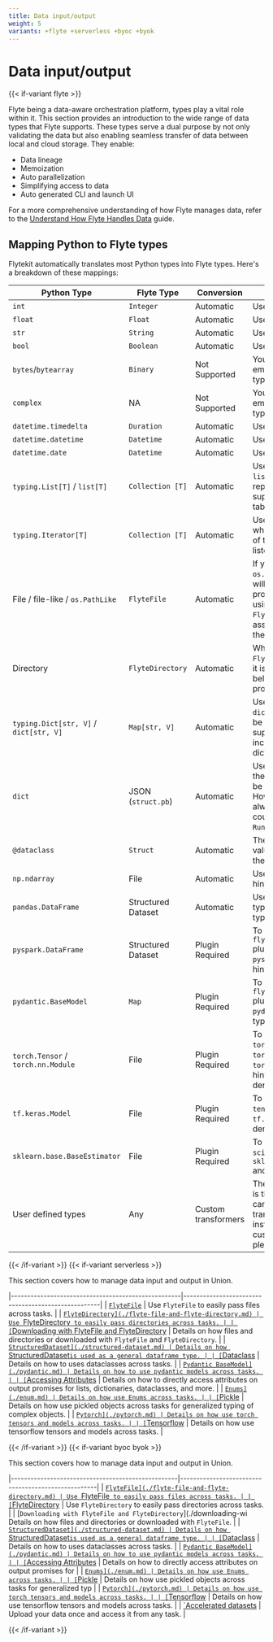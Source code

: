 ```yaml
---
title: Data input/output
weight: 5
variants: +flyte +serverless +byoc +byok
---
```


# Data input/output

{{< if-variant flyte >}}

Flyte being a data-aware orchestration platform, types play a vital role within it.
This section provides an introduction to the wide range of data types that Flyte supports.
These types serve a dual purpose by not only validating the data but also enabling seamless
transfer of data between local and cloud storage.
They enable:

- Data lineage
- Memoization
- Auto parallelization
- Simplifying access to data
- Auto generated CLI and launch UI

For a more comprehensive understanding of how Flyte manages data, refer to the [Understand How Flyte Handles Data](https://docs.flyte.org/en/latest/user_guide/concepts/main_concepts/data_management.html#divedeep-data-management) guide.

## Mapping Python to Flyte types

Flytekit automatically translates most Python types into Flyte types.
Here's a breakdown of these mappings:

| Python Type | Flyte Type | Conversion | Comment |
|-------------|------------|------------|---------|
| `int` | `Integer` | Automatic | Use Python 3 type hints. |
| `float` | `Float` | Automatic | Use Python 3 type hints. |
| `str` | `String` | Automatic  | Use Python 3 type hints. |
| `bool` | `Boolean` | Automatic | Use Python 3 type hints. |
| `bytes`/`bytearray` | `Binary` | Not Supported | You have the option to employ your own custom type transformer. |
| `complex` | NA | Not Supported | You have the option to employ your own custom type transformer. |
| `datetime.timedelta` | `Duration` | Automatic | Use Python 3 type hints. |
| `datetime.datetime` | `Datetime` | Automatic | Use Python 3 type hints. |
| `datetime.date` | `Datetime` | Automatic| Use Python 3 type hints. |
| `typing.List[T]` / `list[T]` | `Collection [T]`| Automatic| Use `typing.List[T]` or `list[T]`, where `T` can represent one of the other supported types listed in the table. |
| `typing.Iterator[T]` | `Collection [T]`| Automatic| Use `typing.Iterator[T]`, where `T` can represent one of the other supported types listed in the table. |
| File / file-like / `os.PathLike` | `FlyteFile` | Automatic | If you're using `file` or `os.PathLike` objects, Flyte will default to the binary protocol for the file. When using `FlyteFile["protocol"]`, it is assumed that the file is in the specified protocol. |
| Directory | `FlyteDirectory`| Automatic| When using `FlyteDirectory["protocol"]`, it is assumed that all the files belong to the specified protocol. |
| `typing.Dict[str, V]` / `dict[str, V]` | `Map[str, V]` | Automatic | Use `typing.Dict[str, V]` or `dict[str, V]`, where `V` can be one of the other supported types in the table, including a nested dictionary.|
| `dict` | JSON (`struct.pb`) | Automatic| Use `dict`. It's assumed that the untyped dictionary can be converted to JSON. However, this may not always be possible and could result in a `RuntimeError`. |
| `@dataclass` | `Struct`| Automatic| The class should be a pure value class annotated with the `@dataclass` decorator. |
| `np.ndarray` | File | Automatic| Use `np.ndarray` as a type hint. |
| `pandas.DataFrame`| Structured Dataset | Automatic| Use `pandas.DataFrame` as a type hint. Pandas column types aren't preserved. |
| `pyspark.DataFrame` | Structured Dataset | Plugin Required | To utilize the type, install the `flytekitplugins-spark` plugin. Use `pyspark.DataFrame` as a type hint. |
| `pydantic.BaseModel` | `Map` | Plugin Required | To utilize the type, install the `flytekitplugins-pydantic` plugin. Use `pydantic.BaseModel` as a type hint. |
| `torch.Tensor` / `torch.nn.Module` | File | Plugin Required | To utilize the type, install the `torch` library. Use `torch.Tensor` or `torch.nn.Module` as a type hint, and you can use their derived types.|
| `tf.keras.Model`| File | Plugin Required | To utilize the type, install the `tensorflow` library. Use `tf.keras.Model` and its derived types.|
| `sklearn.base.BaseEstimator` | File | Plugin Required | To utilize the type, install the `scikit-learn` library. Use `sklearn.base.BaseEstimator` and its derived types. |
| User defined types| Any| Custom transformers | The `FlytePickle` transformer is the default option, but you can also define custom transformers. For instructions on building custom type transformers, please refer to [this section](https://docs.flyte.org/en/latest/user_guide/extending/custom_types.html#advanced-custom-types). |

{{< /if-variant >}}
{{< if-variant serverless >}}

This section covers how to manage data input and output in Union.

|----------------------------------------------------|----------------------------------------------------|
| [`FlyteFile`](./flyte-file-and-flyte-directory.md) | Use `FlyteFile` to easily pass files across tasks. |
| [`FlyteDirectory](./flyte-file-and-flyte-directory.md) | Use `FlyteDirectory` to easily pass directories across tasks. |
| [`Downloading with FlyteFile and FlyteDirectory](./downloading-with-ff-and-fd.md) | Details on how files and directories or downloaded with `FlyteFile` and `FlyteDirectory`. |
| [`StructuredDataset](./structured-dataset.md) | Details on how `StructuredDataset`is used as a general dataframe type. |
| [`Dataclass](./dataclass.md) | Details on how to uses dataclasses across tasks. |
| [`Pydantic BaseModel](./pydantic.md) | Details on how to use pydantic models across tasks. |
| [`Accessing Attributes](./accessing-attributes.md) | Details on how to directly access attributes on output promises for lists, dictionaries, dataclasses, and more. |
| [`Enums](./enum.md) | Details on how use Enums across tasks. |
| [`Pickle](./pickle.md) | Details on how use pickled objects across tasks for generalized typing of complex objects. |
| [`Pytorch](./pytorch.md) | Details on how use torch tensors and models across tasks. |
| [`Tensorflow](./tensorflow.md) | Details on how use tensorflow tensors and models across tasks. |

{{< /if-variant >}}
{{< if-variant byoc byok >}}

This section covers how to manage data input and output in Union.

|---------------------------------------------------|----------------------------------------------------|
| [`FlyteFile](./flyte-file-and-flyte-directory.md) | Use `FlyteFile` to easily pass files across tasks. |
| [`FlyteDirectory](./flyte-file-and-flyte-directory.md) | Use `FlyteDirectory` to easily pass directories across tasks. |
| [`Downloading with FlyteFile and FlyteDirectory`](./downloading-wi Details on how files and directories or downloaded with `FlyteFile`. |
| [`StructuredDataset](./structured-dataset.md) | Details on how `StructuredDataset`is used as a general dataframe type. |
| [`Dataclass](./dataclass.md) | Details on how to uses dataclasses across tasks. |
| [`Pydantic BaseModel](./pydantic.md) | Details on how to use pydantic models across tasks. |
| [`Accessing Attributes](./accessing-attributes.md) | Details on how to directly access attributes on output promises for |
| [`Enums](./enum.md) | Details on how use Enums across tasks. |
| [`Pickle](./pickle.md) | Details on how use pickled objects across tasks for generalized typ |
| [`Pytorch](./pytorch.md) | Details on how use torch tensors and models across tasks. |
| [`Tensorflow](./tensorflow.md) | Details on how use tensorflow tensors and models across tasks. |
| [`Accelerated datasets](./accelerated-datasets.md) | Upload your data once and access it from any task. |

{{< /if-variant >}}
